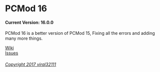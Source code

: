 PCMod 16
==========
#### Current Version: 16.0.0

PCMod 16 is a better version of PCMod 15, Fixing all the errors and adding many more things.

[Wiki](https://github.com/viral32111/betterpcmod/wiki)  
[Issues](https://github.com/viral32111/betterpcmod/issues)  

###### [Copyright 2017 viral32111](https://github.com/viral32111/betterpcmod/blob/master/LICENCE)
